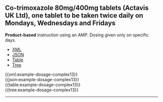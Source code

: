 ## Co-trimoxazole 80mg/400mg tablets (Actavis UK Ltd), one tablet to be taken twice daily on Mondays, Wednesdays and Fridays

<div class="nhsd-a-box nhsd-a-box--bg-light-blue nhsd-!t-margin-bottom-6 nhsd-t-body">
    <strong>Product-based</strong> instruction using an AMP. Dosing given only on specific days.
</div>

<!--// start of code snippet -->
<div>
    <ul class="nav nav-tabs" role="tablist">
      <li role="presentation" class="active">
        <a href="#xml-19" aria-controls="xml" role="tab" data-toggle="tab">XML</a>
      </li>
      <li role="presentation">
        <a href="#json-19" aria-controls="json" role="tab" data-toggle="tab">JSON</a>
      </li>
        <li role="presentation">
        <a href="#table-19" aria-controls="table" role="tab" data-toggle="tab">Table</a>
      </li>
      <li role="presentation">
        <a href="#tree-19" aria-controls="tree" role="tab" data-toggle="tab">Tree</a>
      </li>
  </ul>

  <!-- Tab panes -->
  <div class="tab-content snippet">
    <div role="tabpanel" class="tab-pane active" id="xml-19">
      {{xml:example-dosage-complex13}}
    </div>
    <div role="tabpanel" class="tab-pane" id="json-19">
      {{json:example-dosage-complex13}}
    </div>
    <div role="tabpanel" class="tab-pane" id="table-19">
      {{table:example-dosage-complex13}}
    </div>
    <div role="tabpanel" class="tab-pane" id="tree-19">
      {{tree:example-dosage-complex13}}
    </div>
  </div>
</div>
<!--// end of code snippet -->

---